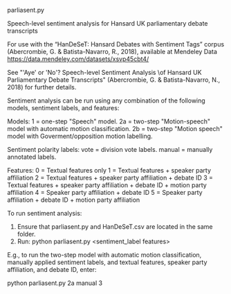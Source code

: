 parliasent.py

Speech-level sentiment analysis for Hansard UK parliamentary debate transcripts

For use with the “HanDeSeT: Hansard Debates with Sentiment Tags” corpus (Abercrombie, G. & Batista-Navarro, R., 2018), available at Mendeley Data https://data.mendeley.com/datasets/xsvp45cbt4/

See "'Aye' or 'No'? Speech-level Sentiment Analysis \\of Hansard UK Parliamentary Debate Transcripts" (Abercrombie, G. & Batista-Navarro, N., 2018) for further details.


Sentiment analysis can be run using any combination of the following models, sentiment labels, and features:

  Models:
  1  = one-step "Speech" model.
  2a = two-step "Motion-speech" model with automatic motion classification.
  2b = two-step "Motion speech" model with Goverment/opposition motion labelling.

  Sentiment polarity labels:
  vote = division vote labels.
  manual = manually annotated labels.
  
  Features:
  0 = Textual features only
  1 = Textual features + speaker party affiliation
  2 = Textual features + speaker party affiliation + debate ID
  3 = Textual features + speaker party affiliation + debate ID + motion party affiliation
  4 = Speaker party affiliation + debate ID
  5 = Speaker party affiliation + debate ID + motion party affiliation


To run sentiment analysis:

1) Ensure that parliasent.py and HanDeSeT.csv are located in the same folder.
2) Run:
  python parliasent.py <model> <sentiment_label features>
  
E.g., to run the two-step model with automatic motion classification, manually applied sentiment labels, and textual features, speaker party affiliation, and debate ID, enter: 
  
  python parliasent.py 2a manual 3
  

